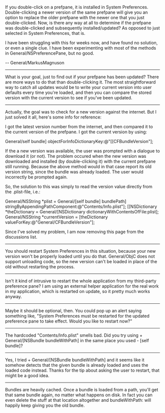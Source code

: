 If you double-click on a prefpane, it is installed in System Preferences. Double-clicking a newer version of the same prefpane will give you an option to replace the older prefpane with the newer one that you just double-clicked. Now, is there any way at all to determine if the prefpane was double-clicked and subsequently installed/updated? As opposed to just selected in System Preferences, that is.

I have been struggling with this for weeks now, and have found no solution, or even a single clue. I have been experimenting with most of the methods in General/NSPreferencePane, but no good.

 -- General/MarkusMagnuson

----
What is your goal, just to find out if your prefpane has been updated? There are more ways to do that than double-clicking it. The most straightforward way to catch all updates would be to write your current version into user defaults every time you're loaded, and then you can compare the stored version with the current version to see if you've been updated.

----
Actually, the goal was to check for a new version against the internet. But I just solved it all, here's some info for reference:

I got the latest version number from the internet, and then compared it to the current version of the prefpane. I got the current version by using:
    
General/self bundle] objectForInfoDictionaryKey:@"[[CFBundleVersion"];

If the a new version was available, the user was prompted with a dialogue to download it (or not). The problem occured when the new version was downloaded and installed (by double-clicking it) with the current prefpane still running. Because the above method would in that case report its old version string, since the bundle was already loaded. The user would incorrectly be prompted again.

So, the solution to this was simply to read the version value directly from the .plist-file, i.e.:
    
General/NSString *plist = General/[self bundle] bundlePath] stringByAppendingPathComponent:@"Contents/Info.plist"];
[[NSDictionary *theDictionary = General/[NSDictionary dictionaryWithContentsOfFile:plist];
General/NSString *currentVersion = [theDictionary valueForKey:@"General/CFBundleVersion"];

Since I've solved my problem, I am now removing this page from the discussions list.

----
You should restart System Preferences in this situation, because your new version won't be properly loaded until you do that. General/ObjC does not support unloading code, so the new version can't be loaded in place of the old without restarting the process.

----
Isn't it kind of intrusive to restart the whole application from my third-party preference pane? I am using an external helper application for the real work in my application, which is restarted on update, so it pretty much works anyway.

----
Maybe it should be optional, then. You could pop up an alert saying something like, "System Preferences must be restarted for the updated preference pane to take effect. Would you like to restart now?"

----
The hardcoded     "Contents/Info.plist" smells bad.  Did you try using     + General/[NSBundle bundleWithPath] in the same place you used     - [self bundle]?

----
Yes, I tried     + General/[NSBundle bundleWithPath] and it seems like it somehow detects that the given bundle is already loaded and uses the loaded code instead. Thanks for the tip about asking the user to restart, that might be a good idea.

----
Bundles are heavily cached. Once a bundle is loaded from a path, you'll get that same bundle again, no matter what happens on disk. In fact you can even delete the stuff at that location altogether and     bundleWithPath: will happily keep giving you the old bundle.